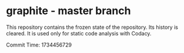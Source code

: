 # graphite - master branch

This repository contains the frozen state of the repository.
Its history is cleared. It is used only for static code
analysis with Codacy.

Commit Time: 1734456729